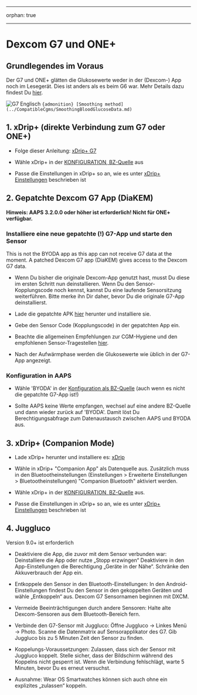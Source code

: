 - - -
orphan: true
- - -

# Dexcom G7 und ONE+


## Grundlegendes im Voraus

Der G7 und ONE+ glätten die Glukosewerte weder in der (Dexcom-) App noch im Lesegerät. Dies ist anders als es beim G6 war. Mehr Details dazu findest Du [hier](https://www.dexcom.com/en-us/faqs/why-does-past-cgm-data-look-different-from-past-data-on-receiver-and-follow-app).

![G7 Englisch](../images/6fe30b84-227a-4bae-a9a5-527cee341dbf.png)
`{admonition} [Smoothing method](../CompatibleCgms/SmoothingBloodGlucoseData.md)`

## 1. xDrip+ (direkte Verbindung zum G7 oder ONE+)

- Folge dieser Anleitung: [xDrip+ G7](https://navid200.github.io/xDrip/docs/Dexcom/G7.html)
- Wähle xDrip+ in der [KONFIGURATION, BZ-Quelle](#Config-Builder-bg-source) aus

- Passe die Einstellungen in xDrip+ so an, wie es unter  [xDrip+ Einstellungen](../CompatibleCgms/xDrip.md) beschrieben ist

## 2.  Gepatchte Dexcom G7 App (DiaKEM)

**Hinweis: AAPS 3.2.0.0 oder höher ist erforderlich! Nicht für ONE+ verfügbar.**

### Installiere eine neue gepatchte (!) G7-App und starte den Sensor

This is not the BYODA app as this app can not receive G7 data at the moment. A patched Dexcom G7 app (DiaKEM) gives access to the Dexcom G7 data.

- Wenn Du bisher die originale Dexcom-App genutzt hast, musst Du diese im ersten Schritt nun deinstallieren. Wenn Du den Sensor-Kopplungscode noch kennst, kannst Du eine laufende Sensorsitzung weiterführen. Bitte merke ihn Dir daher, bevor Du die originale G7-App deinstallierst.

- Lade die gepatchte APK [hier](https://github.com/authorgambel/g7/releases) herunter und installiere sie.

- Gebe den Sensor Code (Kopplungscode) in der gepatchten App ein.

- Beachte die allgemeinen Empfehlungen zur CGM-Hygiene und den empfohlenen Sensor-Tragestellen [hier](../CompatibleCgms/GeneralCGMRecommendation.md).

- Nach der Aufwärmphase werden die Glukosewerte wie üblich in der G7-App angezeigt.

### Konfiguration in AAPS

- Wähle 'BYODA' in der [Konfiguration als BZ-Quelle](#Config-Builder-bg-source) (auch wenn es nicht die gepatchte G7-App ist!)

- Sollte AAPS keine Werte empfangen, wechsel auf eine andere BZ-Quelle und dann wieder zurück auf 'BYODA'. Damit löst Du Berechtigungsabfrage zum Datenaustausch zwischen AAPS und BYODA aus.

## 3. xDrip+ (Companion Mode)

-   Lade xDrip+ herunter und installiere es: [xDrip](https://github.com/NightscoutFoundation/xDrip)
- Wähle in xDrip+ "Companion App" als Datenquelle aus. Zusätzlich muss in den Bluetootheinstellungen (Einstellungen > Erweiterte Einstellungen > Bluetootheinstellungen) "Companion Bluetooth" aktiviert werden.
-   Wähle xDrip+ in der [KONFIGURATION, BZ-Quelle](#Config-Builder-bg-source) aus.

-   Passe die Einstellungen in xDrip+ so an, wie es unter  [xDrip+ Einstellungen](../CompatibleCgms/xDrip.md) beschrieben ist

## 4. Juggluco

Version 9.0+ ist erforderlich

- Deaktiviere die App, die zuvor mit dem Sensor verbunden war: Deinstalliere die App oder nutze „Stopp erzwingen“ Deaktiviere in den App-Einstellungen die Berechtigung „Geräte in der Nähe“. Schränke den Akkuverbrauch der App ein.

- Entkoppele den Sensor in den Bluetooth-Einstellungen: In den Android-Einstellungen findest Du den Sensor in den gekoppelten Geräten und wähle „Entkoppeln“ aus. Dexcom G7 Sensornamen beginnen mit DXCM.

- Vermeide Beeinträchtigungen durch andere Sensoren: Halte alte Dexcom-Sensoren aus dem Bluetooth-Bereich fern.

- Verbinde den G7-Sensor mit Juggluco: Öffne Juggluco → Linkes Menü → Photo. Scanne die Datenmatrix auf Sensorapplikator des G7. Gib Juggluco bis zu 5 Minuten Zeit den Sensor zu finden.

- Koppelungs-Voraussetzungen: Zulassen, dass sich der Sensor mit Juggluco koppelt. Stelle sicher, dass der Bildschirm während des Koppelns nicht gesperrt ist. Wenn die Verbindung fehlschlägt, warte 5 Minuten, bevor Du es erneut versuchst.

- Ausnahme: Wear OS Smartwatches können sich auch ohne ein explizites „zulassen“ koppeln.
